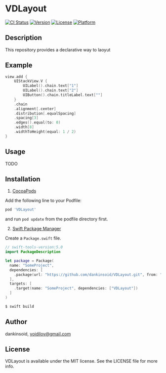 # VDLayout

[![CI Status](https://img.shields.io/travis/dankinsoid/VDLayout.svg?style=flat)](https://travis-ci.org/dankinsoid/VDLayout)
[![Version](https://img.shields.io/cocoapods/v/VDLayout.svg?style=flat)](https://cocoapods.org/pods/VDLayout)
[![License](https://img.shields.io/cocoapods/l/VDLayout.svg?style=flat)](https://cocoapods.org/pods/VDLayout)
[![Platform](https://img.shields.io/cocoapods/p/VDLayout.svg?style=flat)](https://cocoapods.org/pods/VDLayout)


## Description
This repository provides a declarative way to laoyut

## Example

```swift
view.add {
	UIStackView.V {
		UILabel().chain.text["1"]
		UILabel().chain.text["2"]
		UIButton().chain.titleLabel.text[""]
	}
	.chain
	.alignment[.center]
	.distribution[.equalSpacing]
	.spacing[3]
	.edges().equal(to: 0)
	.width[8]
	.widthToHeight(equal: 1 / 2)
}
```
## Usage
TODO

## Installation
1.  [CocoaPods](https://cocoapods.org)

Add the following line to your Podfile:
```ruby
pod 'VDLayout'
```
and run `pod update` from the podfile directory first.

2. [Swift Package Manager](https://github.com/apple/swift-package-manager)

Create a `Package.swift` file.
```swift
// swift-tools-version:5.0
import PackageDescription

let package = Package(
  name: "SomeProject",
  dependencies: [
    .package(url: "https://github.com/dankinsoid/VDLayout.git", from: "1.1.0")
  ],
  targets: [
    .target(name: "SomeProject", dependencies: ["VDLayout"])
  ]
)
```
```ruby
$ swift build
```

## Author

dankinsoid, voidilov@gmail.com

## License

VDLayout is available under the MIT license. See the LICENSE file for more info.

